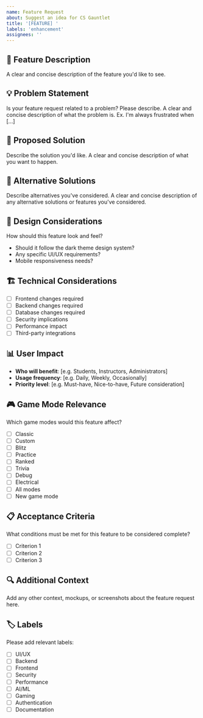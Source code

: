 ```yaml
---
name: Feature Request
about: Suggest an idea for CS Gauntlet
title: '[FEATURE] '
labels: 'enhancement'
assignees: ''
---
```


## 🚀 Feature Description
A clear and concise description of the feature you'd like to see.

## 💡 Problem Statement
Is your feature request related to a problem? Please describe.
A clear and concise description of what the problem is. Ex. I'm always frustrated when [...]

## 🎯 Proposed Solution
Describe the solution you'd like.
A clear and concise description of what you want to happen.

## 🔄 Alternative Solutions
Describe alternatives you've considered.
A clear and concise description of any alternative solutions or features you've considered.

## 🎨 Design Considerations
How should this feature look and feel?
- Should it follow the dark theme design system?
- Any specific UI/UX requirements?
- Mobile responsiveness needs?

## 🏗️ Technical Considerations
- [ ] Frontend changes required
- [ ] Backend changes required
- [ ] Database changes required
- [ ] Security implications
- [ ] Performance impact
- [ ] Third-party integrations

## 📊 User Impact
- **Who will benefit**: [e.g. Students, Instructors, Administrators]
- **Usage frequency**: [e.g. Daily, Weekly, Occasionally]
- **Priority level**: [e.g. Must-have, Nice-to-have, Future consideration]

## 🎮 Game Mode Relevance
Which game modes would this feature affect?
- [ ] Classic
- [ ] Custom
- [ ] Blitz
- [ ] Practice
- [ ] Ranked
- [ ] Trivia
- [ ] Debug
- [ ] Electrical
- [ ] All modes
- [ ] New game mode

## 📋 Acceptance Criteria
What conditions must be met for this feature to be considered complete?
- [ ] Criterion 1
- [ ] Criterion 2
- [ ] Criterion 3

## 🔍 Additional Context
Add any other context, mockups, or screenshots about the feature request here.

## 🏷️ Labels
Please add relevant labels:
- [ ] UI/UX
- [ ] Backend
- [ ] Frontend
- [ ] Security
- [ ] Performance
- [ ] AI/ML
- [ ] Gaming
- [ ] Authentication
- [ ] Documentation
